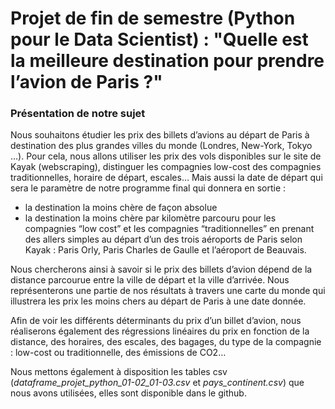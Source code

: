 # Projet de fin de semestre (Python pour le Data Scientist) : "Quelle est la meilleure destination pour prendre l’avion de Paris ?"

### Présentation de notre sujet 

Nous souhaitons étudier les prix des billets d’avions au départ de Paris à destination des plus grandes villes du monde (Londres, New-York, Tokyo …). Pour cela, nous allons utiliser les prix des vols disponibles sur le site de Kayak (webscraping), distinguer les compagnies low-cost des compagnies traditionnelles, horaire de départ, escales… Mais aussi la date de départ qui sera le paramètre de notre programme final qui donnera en sortie :

* la destination la moins chère de façon absolue
* la destination la moins chère par kilomètre parcouru
pour les compagnies “low cost” et les compagnies “traditionnelles” en prenant des allers simples au départ d’un des trois aéroports de Paris selon Kayak : Paris Orly, Paris Charles de Gaulle et l’aéroport de Beauvais.

Nous chercherons ainsi à savoir si le prix des billets d’avion dépend de la distance parcourue entre la ville de départ et la ville d’arrivée. Nous représenterons une partie de nos résultats à travers une carte du monde qui illustrera les prix les moins chers au départ de Paris à une date donnée.

Afin de voir les différents déterminants du prix d’un billet d’avion, nous réaliserons également des régressions linéaires du prix en fonction de la distance, des horaires, des escales, des bagages, du type de la compagnie : low-cost ou traditionnelle, des émissions de CO2…

Nous mettons également à disposition les tables csv (*dataframe_projet_python_01-02_01-03.csv* et *pays_continent.csv*) que nous avons utilisées, elles sont disponible dans le github.
